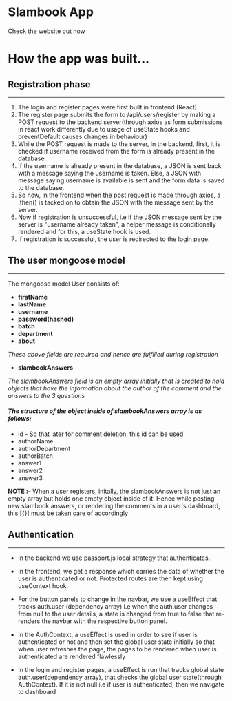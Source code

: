 # Slambook App

Check the website out [now](https://task-3-slambook.vercel.app/)

# **How the app was built...**

## Registration phase

<hr>

1. The login and register pages were first built in frontend (React)
2. The register page submits the form to /api/users/register by making a POST request to the backend server(through axios as form submissions in react work differently due to usage of useState hooks and preventDefault causes changes in behaviour)
3. While the POST request is made to the server, in the backend, first, it is checked if username received from the form is already present in the database.
4. If the username is already present in the database, a JSON is sent back with a message saying the username is taken. Else, a JSON with message saying username is available is sent and the form data is saved to the database.
5. So now, in the frontend when the post request is made through axios, a .then() is tacked on to obtain the JSON with the message sent by the server.
6. Now if registration is unsuccessful, i.e if the JSON message sent by the server is "username already taken", a helper message is conditionally rendered and for this, a useState hook is used.
7. If registration is successful, the user is redirected to the login page.

## The user mongoose model

<hr>
The mongoose model User consists of:
    
- **firstName**
- **lastName**
- **username**
- **password(hashed)**
- **batch**
- **department**
- **about**

_These above fields are required and hence are fulfilled during registration_

- **slambookAnswers**

_The slambookAnswers field is an empty array initially that is created to hold objects that have the information about the author of the comment and the answers to the 3 questions_

#### _The structure of the object inside of slambookAnswers array is as follows:_

- id - So that later for comment deletion, this id can be used
- authorName
- authorDepartment
- authorBatch
- answer1
- answer2
- answer3

**NOTE :-** When a user registers, initally, the slambookAnswers is not just an empty array but holds one empty object inside of it. Hence while posting new slambook answers, or rendering the comments in a user's dashboard, this [{}] must be taken care of accordingly

## Authentication

<hr>

- In the backend we use passport.js local strategy that authenticates.

- In the frontend, we get a response which carries the data of whether the user is authenticated or not. Protected routes are then kept using useContext hook.

- For the button panels to change in the navbar, we use a useEffect that tracks auth.user (dependency array) i.e when the auth.user changes from null to the user details, a state is changed from true to false that re-renders the navbar with the respective button panel.

- In the AuthContext, a useEffect is used in order to see if user is authenticated or not and then set the global user state initially so that when user refreshes the page, the pages to be rendered when user is authenticated are rendered flawlessly

- In the login and register pages, a useEffect is run that tracks global state auth.user(dependency array), that checks the global user state(through AuthContext). If it is not null i.e if user is authenticated, then we navigate to dashboard
